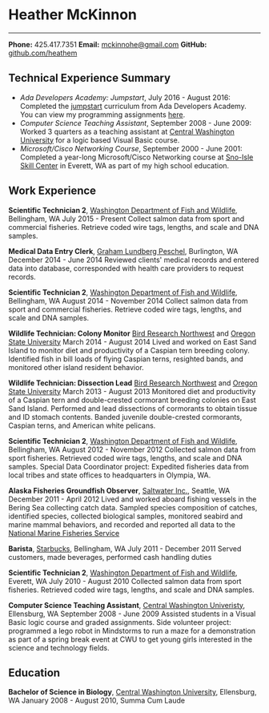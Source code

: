 # Heather McKinnon
-----------------
**Phone:** 425.417.7351 **Email:** [mckinnohe@gmail.com](mckinnohe@gmail.com "Heather's email") **GitHub:** [github.com/heathem](github.com/heathem "Heather's GitHub")

Technical Experience Summary
----------------
- *Ada Developers Academy: Jumpstart*, July 2016 - August 2016: Completed the [jumpstart](github.com/Ada-Developers-Academy/jump-start) curriculum from Ada Developers Academy. You can view my programming assignments [here](https://github.com/heathem/Ada-Jumpstart.git "Heather's Jumpstart Programs").
- *Computer Science Teaching Assistant*, September 2008 - June 2009: Worked 3 quarters as a teaching assistant at [Central Washington University](www.cwu.edu) for a logic based Visual Basic course.
- *Microsoft/Cisco Networking Course*, September 2000 - June 2001: Completed a year-long Microsoft/Cisco Networking course at [Sno-Isle Skill Center](snoisletech.com) in Everett, WA as part of my high school education.

Work Experience
----------------
**Scientific Technician 2**, [Washington Department of Fish and Wildlife](www.wdfw.wa.gov), Bellingham, WA
July 2015 - Present
  Collect salmon data from sport and commercial fisheries. Retrieve coded wire tags, lengths, and scale and DNA samples.

**Medical Data Entry Clerk**, [Graham Lundberg Peschel](www.glpattorneys.com), Burlington, WA
December 2014 - June 2014
  Reviewed clients' medical records and entered data into database, corresponded with health care providers to request records.

**Scientific Technician 2**, [Washington Department of Fish and Wildlife](www.wdfw.wa.gov), Bellingham, WA
August 2014 - November 2014
  Collect salmon data from sport and commercial fisheries. Retrieve coded wire tags, lengths, and scale and DNA samples.

**Wildlife Technician: Colony Monitor** [Bird Research Northwest](www.birdresearchnw.org) and [Oregon State University](www.oregonstate.edu)
March 2014 - August 2014
  Lived and worked on East Sand Island to monitor diet and productivity of a Caspian tern breeding colony. Identified fish in bill loads of flying Caspian terns, resighted bands, and monitored other island resident behavior.

**Wildlife Technician: Dissection Lead** [Bird Research Northwest](www.birdresearchnw.org) and [Oregon State University](www.oregonstate.edu)
March 2013 - August 2013
  Monitored diet and productivity of a Caspian tern and double-crested cormorant breeding colonies on East Sand Island. Performed and lead dissections of cormorants to obtain tissue and ID stomach contents. Banded juvenile double-crested cormorants, Caspian terns, and American white pelicans.

**Scientific Technician 2**, [Washington Department of Fish and Wildlife](www.wdfw.wa.gov), Bellingham, WA
August 2012 - November 2012
  Collected salmon data from sport fisheries. Retrieved coded wire tags, lengths, and scale and DNA samples. Special Data Coordinator project: Expedited fisheries data from local tribes and state offices to headquarters in Olympia, WA.

**Alaska Fisheries Groundfish Observer**, [Saltwater Inc.](www.saltwaterinc.com), Seattle, WA
December 2011 - April 2012
  Lived and worked aboard fishing vessels in the Bering Sea collecting catch data. Sampled species composition of catches, identified species, collected biological samples, monitored seabird and marine mammal behaviors, and recorded and reported all data to the [National Marine Fisheries Service](www.nmfs.noaa.gov)

**Barista**, [Starbucks](www.starbucks.com), Bellingham, WA
July 2011 - December 2011
  Served customers, made beverages, performed cash handling duties

**Scientific Technician 2**, [Washington Department of Fish and Wildlife](www.wdfw.wa.gov), Everett, WA
July 2010 - August 2010
  Collected salmon data from sport fisheries. Retrieved coded wire tags, lengths, and scale and DNA samples.

**Computer Science Teaching Assistant**, [Central Washington Univeristy](www.cwu.edu), Ellensburg, WA
September 2008 - June 2009
  Assisted students in a Visual Basic logic course and graded assignments. Side volunteer project: programmed a lego robot in Mindstorms to run a maze for a demonstration as part of a spring break event at CWU to get young girls interested in the science and technology fields.

Education
----------------
**Bachelor of Science in Biology**, [Central Washington University](www.cwu.edu), Ellensburg, WA
January 2008 - August 2010, Summa Cum Laude
